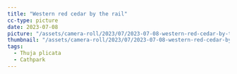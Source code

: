 ```yaml
---
title: "Western red cedar by the rail"
cc-type: picture
date: 2023-07-08
picture: "/assets/camera-roll/2023/07/2023-07-08-western-red-cedar-by-the-rail/20230709_013927151_iOS.jpg"
thumbnail: "/assets/camera-roll/2023/07/2023-07-08-western-red-cedar-by-the-rail/20230709_013927151_iOS-thumbnail.jpg"
tags:
  - Thuja plicata
  - Cathpark
---
```

